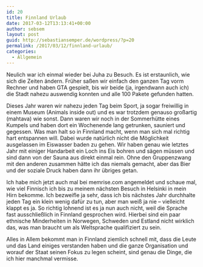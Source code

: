 ```yaml
---
id: 20
title: Finnland Urlaub
date: 2017-03-12T13:13:41+00:00
author: sebsem
layout: post
guid: http://sebastiansemper.de/wordpress/?p=20
permalink: /2017/03/12/finnland-urlaub/
categories:
  - Allgemein
---
```

Neulich war ich einmal wieder bei Juha zu Besuch. Es ist erstaunlich, wie sich die Zeiten ändern. Früher saßen wir einfach den ganzen Tag vorm Rechner und haben GTA gespielt, bis wir beide (ja, irgendwann auch ich) die Stadt nahezu auswendig konnten und alle 100 Pakete gefunden hatten.

Dieses Jahr waren wir nahezu jeden Tag beim Sport, ja sogar freiwillig in einem Museum (Animals inside out) und es war trotzdem genauso großartig (mahtava) wie sonst. Dann waren wir noch in der Sommerhütte eines Kumpels und haben dort ein Wochenende lang getrunken, sauniert und gegessen. Was man halt so in Finnland macht, wenn man sich mal richtig hart entspannen will. Dabei wurde natürlich nicht die Möglichkeit ausgelassen im Eiswasser baden zu gehen. Wir haben genau wie letztes Jahr mit einiger Handarbeit ein Loch ins Eis bohren und sägen müssen und sind dann von der Sauna aus direkt einmal rein. Ohne den Gruppenzwang mit den anderen zusammen hätte ich das niemals gemacht, aber das Bier und der soziale Druck haben dann ihr übriges getan.

Ich habe mich jetzt auch mal bei memrise.com angemeldet und schaue mal, wie viel Finnisch ich bis zu meinem nächsten Besuch in Helsinki in mein Hirn bekomme. Ich bezweifle ja sehr, dass ich bis nächstes Jahr durchhalte jeden Tag ein klein wenig dafür zu tun, aber man weiß ja nie – vielleicht klappt es ja. So richtig lohnend ist es ja nun auch nicht, weil die Sprache fast ausschließlich in Finnland gesprochen wird. Hierbei sind ein paar ethnische Minderheiten in Norwegen, Schweden und Estland nicht wirklich das, was man braucht um als Weltsprache qualifiziert zu sein.

Alles in Allem bekommt man in Finnland ziemlich schnell mit, dass die Leute und das Land einiges verstanden haben und die ganze Organisation und worauf der Staat seinen Fokus zu legen scheint, sind genau die Dinge, die ich hier manchmal vermisse.